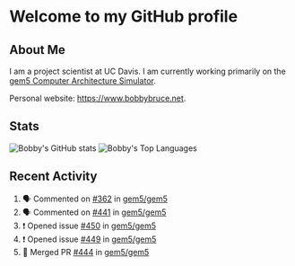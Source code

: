 # Welcome to my GitHub profile

## About Me

I am a project scientist at UC Davis. I am currently working primarily on the [gem5 Computer Architecture Simulator](https://github.com/gem5).

Personal website: <https://www.bobbybruce.net>.

## Stats

![Bobby's GitHub stats](https://github-readme-stats.vercel.app/api?username=bobbyrbruce&show_icons=true&theme=responsive&include_all_commits=true&count_private=true&show=reviews&disable_animations=true)
![Bobby's Top Languages ](https://github-readme-stats.vercel.app/api/top-langs/?username=bobbyrbruce&layout=compact&theme=responsive&count_private=true&langs_count=10&disable_animations=true)

## Recent Activity

<!--START_SECTION:activity-->
1. 🗣 Commented on [#362](https://github.com/gem5/gem5/pull/362#issuecomment-1761729501) in [gem5/gem5](https://github.com/gem5/gem5)
2. 🗣 Commented on [#441](https://github.com/gem5/gem5/pull/441#issuecomment-1760624794) in [gem5/gem5](https://github.com/gem5/gem5)
3. ❗ Opened issue [#450](https://github.com/gem5/gem5/issues/450) in [gem5/gem5](https://github.com/gem5/gem5)
4. ❗ Opened issue [#449](https://github.com/gem5/gem5/issues/449) in [gem5/gem5](https://github.com/gem5/gem5)
5. 🎉 Merged PR [#444](https://github.com/gem5/gem5/pull/444) in [gem5/gem5](https://github.com/gem5/gem5)
<!--END_SECTION:activity-->
